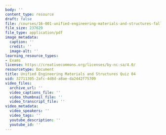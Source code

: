 ```yaml
---
body: ''
content_type: resource
draft: false
file: /courses/16-001-unified-engineering-materials-and-structures-fall-2021/mit16_001_f21_q04.pdf
file_size: 237629
file_type: application/pdf
image_metadata:
  caption: ''
  credit: ''
  image-alt: ''
learning_resource_types:
- Exams
license: https://creativecommons.org/licenses/by-nc-sa/4.0/
resourcetype: Document
title: Unified Engineering Materials and Structures Quiz 04
uid: 32711305-2afc-4d8d-a8ae-da2442f75709
video_files:
  archive_url: ''
  video_captions_file: ''
  video_thumbnail_file: ''
  video_transcript_file: ''
video_metadata:
  video_speakers: ''
  video_tags: ''
  youtube_description: ''
  youtube_id: ''
---
```

